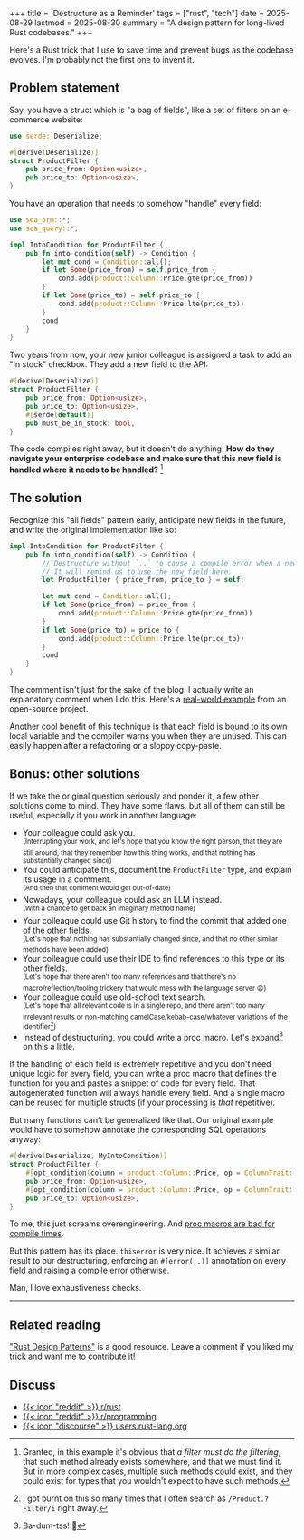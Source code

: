 +++
title = 'Destructure as a Reminder'
tags = ["rust", "tech"]
date = 2025-08-29
lastmod = 2025-08-30
summary = "A design pattern for long-lived Rust codebases."
+++

Here's a Rust trick that I use to save time and prevent bugs as the codebase
evolves. I'm probably not the first one to invent it.

## Problem statement

Say, you have a struct which is "a bag of fields", like a set of filters on an
e-commerce website:

```rust
use serde::Deserialize;

#[derive(Deserialize)]
struct ProductFilter {
    pub price_from: Option<usize>,
    pub price_to: Option<usize>,
}
```

You have an operation that needs to somehow "handle" every field:

```rust
use sea_orm::*;
use sea_query::*;

impl IntoCondition for ProductFilter {
    pub fn into_condition(self) -> Condition {
        let mut cond = Condition::all();
        if let Some(price_from) = self.price_from {
            cond.add(product::Column::Price.gte(price_from))
        }
        if let Some(price_to) = self.price_to {
            cond.add(product::Column::Price.lte(price_to))
        }
        cond
    }
}
```

Two years from now, your new junior colleague is assigned a task to add an "In
stock" checkbox. They add a new field to the API:

```rust
#[derive(Deserialize)]
struct ProductFilter {
    pub price_from: Option<usize>,
    pub price_to: Option<usize>,
    #[serde(default)]
    pub must_be_in_stock: bool,
}
```

The code compiles right away, but it doesn't do anything. **How do they navigate
your enterprise codebase and make sure that this new field is handled where it
needs to be handled?** [^filter-must-filter]

## The solution

Recognize this "all fields" pattern early, anticipate new fields in the future,
and write the original implementation like so:

```rust
impl IntoCondition for ProductFilter {
    pub fn into_condition(self) -> Condition {
        // Destructure without `..` to cause a compile error when a new field is added.
        // It will remind us to use the new field here.
        let ProductFilter { price_from, price_to } = self;

        let mut cond = Condition::all();
        if let Some(price_from) = price_from {
            cond.add(product::Column::Price.gte(price_from))
        }
        if let Some(price_to) = price_to {
            cond.add(product::Column::Price.lte(price_to))
        }
        cond
    }
}
```

The comment isn't just for the sake of the blog. I actually write an explanatory
comment when I do this. Here's a [real-world
example](https://github.com/SeaQL/sea-query/pull/977/commits/8044429c1d38040430a33d12443418d1509ed725#diff-78d1f4b688a8601055dfe7f8378079794c1e9f524ed506c315913584abcf8c2eR805)
from an open-source project.

Another cool benefit of this technique is that each field is bound to its own
local variable and the compiler warns you when they are unused. This can easily
happen after a refactoring or a sloppy copy-paste.

## Bonus: other solutions

If we take the original question seriously and ponder it, a few other solutions
come to mind. They have some flaws, but all of them can still be useful,
especially if you work in another language:

- Your colleague could ask you. <br><sup>(Interrupting your work, and let's hope
  that you know the right person, that they are still around, that they remember
  how this thing works, and that nothing has substantially changed since)</sup>
- You could anticipate this, document the `ProductFilter` type, and explain its
  usage in a comment. <br><sup>(And then that comment would get
  out-of-date)</sup>
- Nowadays, your colleague could ask an LLM instead. <br><sup>(With a chance to
  get back an imaginary method name)</sup>
- Your colleague could use Git history to find the commit that added one of the
  other fields. <br><sup>(Let's hope that nothing has substantially changed
  since, and that no other similar methods have been added)</sup>
- Your colleague could use their IDE to find references to this type or its
  other fields. <br><sup>(Let's hope that there aren't too many references and
  that there's no macro/reflection/tooling trickery that would mess with the
  language server 😩)</sup>
- Your colleague could use old-school text search. <br><sup>(Let's hope that all
  relevant code is in a single repo, and there aren't too many irrelevant
  results or non-matching camelCase/kebab-case/whatever variations of the
  identifier[^case-variations])</sup>
- Instead of destructuring, you could write a proc macro. Let's
  expand[^expand-pun] on this a little.

If the handling of each field is extremely repetitive and you don't need unique
logic for every field, you can write a proc macro that defines the function for
you and pastes a snippet of code for every field. That autogenerated function
will always handle every field. And a single macro can be reused for multiple
structs (if your processing is *that* repetitive).

But many functions can't be generalized like that. Our original example would
have to somehow annotate the corresponding SQL operations anyway:

```rust
#[derive(Deserialize, MyIntoCondition)]
struct ProductFilter {
    #[opt_condition(column = product::Column::Price, op = ColumnTrait::gte)]
    pub price_from: Option<usize>,
    #[opt_condition(column = product::Column::Price, op = ColumnTrait::lte)]
    pub price_to: Option<usize>,
}
```

To me, this just screams overengineering. And [proc macros are bad for compile
times](https://www.reddit.com/r/rust/comments/1lcskhg/rust_compiler_performance_survey_2025_rust_blog/my5ktej/).

But this pattern has its place. `thiserror` is very nice. It achieves a similar
result to our destructuring, enforcing an `#[error(..)]` annotation on every
field and raising a compile error otherwise.

Man, I love exhaustiveness checks.

---

## Related reading

["Rust Design Patterns"](https://rust-unofficial.github.io/patterns/intro.html)
is a good resource. Leave a comment if you liked my trick and want me to
contribute it!

## Discuss

- [{{< icon "reddit" >}}
  r/rust](https://www.reddit.com/r/rust/comments/1n3hczf/destructure_as_a_reminder/?)
- [{{< icon "reddit" >}}
  r/programming](https://www.reddit.com/r/programming/comments/1n3jx7b/destructure_as_a_reminder/)
- [{{< icon "discourse" >}}
  users.rust-lang.org](https://users.rust-lang.org/t/destructure-as-a-reminder/133495)

[^filter-must-filter]: Granted, in this example it's obvious that *a filter must
do the filtering*, that such method already exists somewhere, and that we must
find it. But in more complex cases, multiple such methods could exist, and they
could exist for types that you wouldn't expect to have such methods.

[^case-variations]: I got burnt on this so many times that I often search as
`/Product.?Filter/i` right away.

[^expand-pun]: Ba-dum-tss! 🥁
